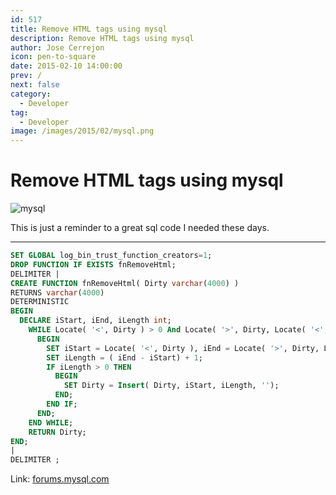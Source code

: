 ```yaml
---
id: 517
title: Remove HTML tags using mysql
description: Remove HTML tags using mysql
author: Jose Cerrejon
icon: pen-to-square
date: 2015-02-10 14:00:00
prev: /
next: false
category:
  - Developer
tag:
  - Developer
image: /images/2015/02/mysql.png
---
```


# Remove HTML tags using mysql

![mysql](/images/2015/02/mysql.png)

This is just a reminder to a great sql code I needed these days.

- - -
```sql
SET GLOBAL log_bin_trust_function_creators=1;
DROP FUNCTION IF EXISTS fnRemoveHtml;
DELIMITER |
CREATE FUNCTION fnRemoveHtml( Dirty varchar(4000) )
RETURNS varchar(4000)
DETERMINISTIC 
BEGIN
  DECLARE iStart, iEnd, iLength int;
    WHILE Locate( '<', Dirty ) > 0 And Locate( '>', Dirty, Locate( '<', Dirty )) > 0 DO
      BEGIN
        SET iStart = Locate( '<', Dirty ), iEnd = Locate( '>', Dirty, Locate('<', Dirty ));
        SET iLength = ( iEnd - iStart) + 1;
        IF iLength > 0 THEN
          BEGIN
            SET Dirty = Insert( Dirty, iStart, iLength, '');
          END;
        END IF;
      END;
    END WHILE;
    RETURN Dirty;
END;
|
DELIMITER ;
```

Link: [forums.mysql.com](http://forums.mysql.com/read.php?52,177343,177985)